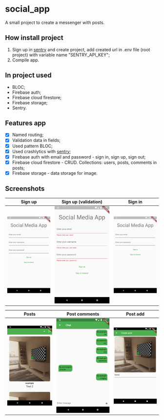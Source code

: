 # social_app

A small project to create a messenger with posts.

## How install project
1. Sign up in [sentry](https://sentry.io/) and create project, add created url in .env file (root project) with variable name "SENTRY_API_KEY";
2. Compile app.

## In project used

- BLOC;
- Firebase auth;
- Firebase cloud firestore;
- Firebase storage;
- Sentry.

## Features app

- [x] Named routing;
- [x] Validation data in fields;
- [x] Used pattern BLOC;
- [x] Used crashlytics with [sentry](https://sentry.io/);
- [x] Firebase auth with email and password - sign in, sign up, sign out;
- [x] Firebase cloud firestore - CRUD. Collections: users, posts, comments in posts;
- [x] Firebase storage - data storage for image.

## Screenshots

| Sign up | Sign up (validation) | Sign in |
|--|--|--|
|![Sign up](./project_data/screenshots/1.png) | ![Sign up (validation)](./project_data/screenshots/2.png) | ![Sign in](./project_data/screenshots/3.png) |

| Posts | Post comments | Post add |
|--|--|--|
|![Posts](./project_data/screenshots/4.png) | ![Post comments](./project_data/screenshots/5.png) | ![Post add](./project_data/screenshots/6.png) |
